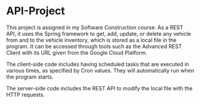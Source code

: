 # API-Project

This project is assigned in my Software Construction course. As a REST API, it uses the Spring framework to get, add, update, or delete
any vehicle from and to the vehicle inventory, which is stored as a local file in the program. It can be accessed through tools such as
the Advanced REST Client with its URL given from the Google Cloud Platform.

The client-side code includes having scheduled tasks that are executed in various times, as specified by Cron values. They will automatically run when the program starts.

The server-side code includes the REST API to modify the local file with the HTTP requests.
